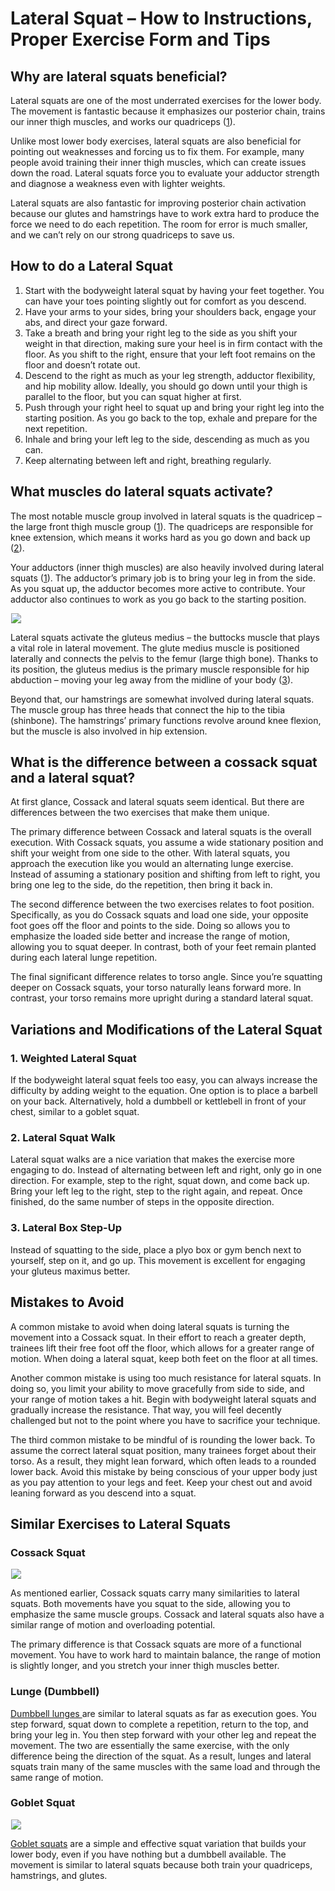 # Lateral Squat – How to Instructions, Proper Exercise Form and Tips

## Why are lateral squats beneficial?

Lateral squats are one of the most underrated exercises for the lower body. The movement is fantastic because it emphasizes our posterior chain, trains our inner thigh muscles, and works our quadriceps ([1](https://www.researchgate.net/publication/244443068_A_Biomechanical_Analysis_of_Squatting_and_Lunging_Type_Exercises)).

Unlike most lower body exercises, lateral squats are also beneficial for pointing out weaknesses and forcing us to fix them. For example, many people avoid training their inner thigh muscles, which can create issues down the road. Lateral squats force you to evaluate your adductor strength and diagnose a weakness even with lighter weights.

Lateral squats are also fantastic for improving posterior chain activation because our glutes and hamstrings have to work extra hard to produce the force we need to do each repetition. The room for error is much smaller, and we can’t rely on our strong quadriceps to save us.

## How to do a Lateral Squat

  1. Start with the bodyweight lateral squat by having your feet together. You can have your toes pointing slightly out for comfort as you descend.
  2. Have your arms to your sides, bring your shoulders back, engage your abs, and direct your gaze forward.
  3. Take a breath and bring your right leg to the side as you shift your weight in that direction, making sure your heel is in firm contact with the floor. As you shift to the right, ensure that your left foot remains on the floor and doesn’t rotate out.
  4. Descend to the right as much as your leg strength, adductor flexibility, and hip mobility allow. Ideally, you should go down until your thigh is parallel to the floor, but you can squat higher at first.
  5. Push through your right heel to squat up and bring your right leg into the starting position. As you go back to the top, exhale and prepare for the next repetition.
  6. Inhale and bring your left leg to the side, descending as much as you can.
  7. Keep alternating between left and right, breathing regularly.

## **What muscles do lateral squats activate?**

The most notable muscle group involved in lateral squats is the quadricep – the large front thigh muscle group ([1](https://www.researchgate.net/publication/244443068_A_Biomechanical_Analysis_of_Squatting_and_Lunging_Type_Exercises)). The quadriceps are responsible for knee extension, which means it works hard as you go down and back up ([2](https://www.physio-pedia.com/Quadriceps_Muscle)).

Your adductors (inner thigh muscles) are also heavily involved during lateral squats ([1](https://www.researchgate.net/publication/244443068_A_Biomechanical_Analysis_of_Squatting_and_Lunging_Type_Exercises)). The adductor’s primary job is to bring your leg in from the side. As you squat up, the adductor becomes more active to contribute. Your adductor also continues to work as you go back to the starting position.

![](data:image/gif;base64,R0lGODlhAQABAAAAACH5BAEKAAEALAAAAAABAAEAAAICTAEAOw==)![](https://www.hevyapp.com/wp-content/uploads/DSC03064-1024x673.jpg)

Lateral squats activate the gluteus medius – the buttocks muscle that plays a vital role in lateral movement. The glute medius muscle is positioned laterally and connects the pelvis to the femur (large thigh bone). Thanks to its position, the gluteus medius is the primary muscle responsible for hip abduction – moving your leg away from the midline of your body ([3](https://www.physio-pedia.com/Gluteus_Medius)). 

Beyond that, our hamstrings are somewhat involved during lateral squats. The muscle group has three heads that connect the hip to the tibia (shinbone). The hamstrings’ primary functions revolve around knee flexion, but the muscle is also involved in hip extension.

## What is the difference between a cossack squat and a lateral squat?

At first glance, Cossack and lateral squats seem identical. But there are differences between the two exercises that make them unique.

The primary difference between Cossack and lateral squats is the overall execution. With Cossack squats, you assume a wide stationary position and shift your weight from one side to the other. With lateral squats, you approach the execution like you would an alternating lunge exercise. Instead of assuming a stationary position and shifting from left to right, you bring one leg to the side, do the repetition, then bring it back in.

The second difference between the two exercises relates to foot position. Specifically, as you do Cossack squats and load one side, your opposite foot goes off the floor and points to the side. Doing so allows you to emphasize the loaded side better and increase the range of motion, allowing you to squat deeper. In contrast, both of your feet remain planted during each lateral lunge repetition.

The final significant difference relates to torso angle. Since you’re squatting deeper on Cossack squats, your torso naturally leans forward more. In contrast, your torso remains more upright during a standard lateral squat.

## Variations and Modifications of the Lateral Squat 

### 1\. Weighted Lateral Squat

If the bodyweight lateral squat feels too easy, you can always increase the difficulty by adding weight to the equation. One option is to place a barbell on your back. Alternatively, hold a dumbbell or kettlebell in front of your chest, similar to a goblet squat.

### 2\. Lateral Squat Walk

Lateral squat walks are a nice variation that makes the exercise more engaging to do. Instead of alternating between left and right, only go in one direction. For example, step to the right, squat down, and come back up. Bring your left leg to the right, step to the right again, and repeat. Once finished, do the same number of steps in the opposite direction.

### 3\. Lateral Box Step-Up

Instead of squatting to the side, place a plyo box or gym bench next to yourself, step on it, and go up. This movement is excellent for engaging your gluteus maximus better.

## Mistakes to Avoid

A common mistake to avoid when doing lateral squats is turning the movement into a Cossack squat. In their effort to reach a greater depth, trainees lift their free foot off the floor, which allows for a greater range of motion. When doing a lateral squat, keep both feet on the floor at all times.

Another common mistake is using too much resistance for lateral squats. In doing so, you limit your ability to move gracefully from side to side, and your range of motion takes a hit. Begin with bodyweight lateral squats and gradually increase the resistance. That way, you will feel decently challenged but not to the point where you have to sacrifice your technique.

The third common mistake to be mindful of is rounding the lower back. To assume the correct lateral squat position, many trainees forget about their torso. As a result, they might lean forward, which often leads to a rounded lower back. Avoid this mistake by being conscious of your upper body just as you pay attention to your legs and feet. Keep your chest out and avoid leaning forward as you descend into a squat.

## Similar Exercises to Lateral Squats 

### Cossack Squat

![](data:image/gif;base64,R0lGODlhAQABAAAAACH5BAEKAAEALAAAAAABAAEAAAICTAEAOw==)![](https://www.hevyapp.com/wp-content/uploads/DSC03092-1024x592.jpg)

As mentioned earlier, Cossack squats carry many similarities to lateral squats. Both movements have you squat to the side, allowing you to emphasize the same muscle groups. Cossack and lateral squats also have a similar range of motion and overloading potential. 

The primary difference is that Cossack squats are more of a functional movement. You have to work hard to maintain balance, the range of motion is slightly longer, and you stretch your inner thigh muscles better.

### Lunge (Dumbbell)

[Dumbbell lunges ](https://www.hevyapp.com/exercises/how-to-lunge-dumbbell/)are similar to lateral squats as far as execution goes. You step forward, squat down to complete a repetition, return to the top, and bring your leg in. You then step forward with your other leg and repeat the movement. The two are essentially the same exercise, with the only difference being the direction of the squat. As a result, lunges and lateral squats train many of the same muscles with the same load and through the same range of motion.

### Goblet Squat

![](data:image/gif;base64,R0lGODlhAQABAAAAACH5BAEKAAEALAAAAAABAAEAAAICTAEAOw==)![](https://www.hevyapp.com/wp-content/uploads/goblet-1024x595.jpg)

[Goblet squats](https://www.hevyapp.com/exercises/how-to-goblet-squat/) are a simple and effective squat variation that builds your lower body, even if you have nothing but a dumbbell available. The movement is similar to lateral squats because both train your quadriceps, hamstrings, and glutes.